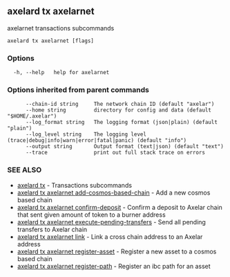 ## axelard tx axelarnet

axelarnet transactions subcommands

```
axelard tx axelarnet [flags]
```

### Options

```
  -h, --help   help for axelarnet
```

### Options inherited from parent commands

```
      --chain-id string     The network chain ID (default "axelar")
      --home string         directory for config and data (default "$HOME/.axelar")
      --log_format string   The logging format (json|plain) (default "plain")
      --log_level string    The logging level (trace|debug|info|warn|error|fatal|panic) (default "info")
      --output string       Output format (text|json) (default "text")
      --trace               print out full stack trace on errors
```

### SEE ALSO

- [axelard tx](axelard_tx.md)	 - Transactions subcommands
- [axelard tx axelarnet add-cosmos-based-chain](axelard_tx_axelarnet_add-cosmos-based-chain.md)	 - Add a new cosmos based chain
- [axelard tx axelarnet confirm-deposit](axelard_tx_axelarnet_confirm-deposit.md)	 - Confirm a deposit to Axelar chain that sent given amount of token to a burner address
- [axelard tx axelarnet execute-pending-transfers](axelard_tx_axelarnet_execute-pending-transfers.md)	 - Send all pending transfers to Axelar chain
- [axelard tx axelarnet link](axelard_tx_axelarnet_link.md)	 - Link a cross chain address to an Axelar address
- [axelard tx axelarnet register-asset](axelard_tx_axelarnet_register-asset.md)	 - Register a new asset to a cosmos based chain
- [axelard tx axelarnet register-path](axelard_tx_axelarnet_register-path.md)	 - Register an ibc path for an asset
